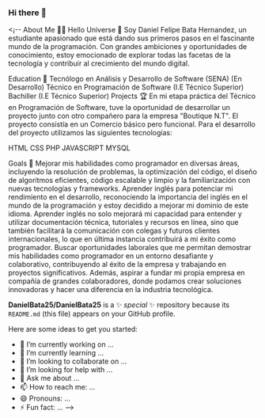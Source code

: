 ### Hi there 👋 
<¡-- About Me 👦🏻
Hello Universe 💫
Soy Daniel Felipe Bata Hernandez, un estudiante apasionado que está dando sus primeros pasos en el fascinante mundo de la programación. Con grandes ambiciones y oportunidades de conocimiento, estoy emocionado de explorar todas las facetas de la tecnología y contribuir al crecimiento del mundo digital.

Education 🧩
Tecnólogo en Análisis y Desarrollo de Software (SENA) (En Desarrollo)
Técnico en Programación de Software (I.E Técnico Superior)
Bachiller (I.E Técnico Superior)
Projects 🏆
En mi etapa práctica del Técnico en Programación de Software, tuve la oportunidad de desarrollar un proyecto junto con otro compañero para la empresa "Boutique N.T". El proyecto consistía en un Comercio básico pero funcional. Para el desarrollo del proyecto utilizamos las siguientes tecnologías:

HTML
CSS
PHP
JAVASCRIPT
MYSQL

Goals 🚀
Mejorar mis habilidades como programador en diversas áreas, incluyendo la resolución de problemas, la optimización del código, el diseño de algoritmos eficientes, código escalable y limpio y la familiarización con nuevas tecnologías y frameworks.
Aprender inglés para potenciar mi rendimiento en el desarrollo, reconociendo la importancia del inglés en el mundo de la programación y estoy decidido a mejorar mi dominio de este idioma. Aprender inglés no solo mejorará mi capacidad para entender y utilizar documentación técnica, tutoriales y recursos en línea, sino que también facilitará la comunicación con colegas y futuros clientes internacionales, lo que en última instancia contribuirá a mi éxito como programador.
Buscar oportunidades laborales que me permitan demostrar mis habilidades como programador en un entorno desafiante y colaborativo, contribuyendo al éxito de la empresa y trabajando en proyectos significativos. Además, aspirar a fundar mi propia empresa en compañía de grandes colaboradores, donde podamos crear soluciones innovadoras y hacer una diferencia en la industria tecnológica.

**DanielBata25/DanielBata25** is a ✨ _special_ ✨ repository because its `README.md` (this file) appears on your GitHub profile.

Here are some ideas to get you started:

- 🔭 I’m currently working on ...
- 🌱 I’m currently learning ...
- 👯 I’m looking to collaborate on ...
- 🤔 I’m looking for help with ...
- 💬 Ask me about ...
- 📫 How to reach me: ...
- 😄 Pronouns: ...
- ⚡ Fun fact: ...
-->
